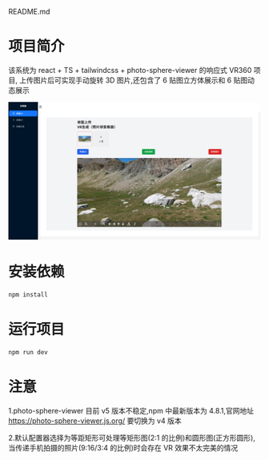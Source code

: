 README.md

# 项目简介

该系统为 react + TS + tailwindcss + photo-sphere-viewer 的响应式 VR360 项目, 上传图片后可实现手动旋转 3D 图片,还包含了 6 贴图立方体展示和 6 贴图动态展示

<img src="./src/img/success.png" alt="示例图片" width="600">

# 安装依赖

```bash
npm install
```

# 运行项目

```bash
npm run dev
```

# 注意

1.photo-sphere-viewer 目前 v5 版本不稳定,npm 中最新版本为 4.8.1,官网地址 https://photo-sphere-viewer.js.org/ 要切换为 v4 版本

2.默认配置器选择为等距矩形可处理等矩形图(2:1 的比例)和圆形图(正方形圆形),当传递手机拍摄的照片(9:16/3:4 的比例)时会存在 VR 效果不太完美的情况
